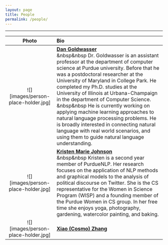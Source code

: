```yaml
---
layout: page
title: People
permalink: /people/
---
```


---

| Photo | Bio |
| :----------: | :------------ |
| ![][images/person-place-holder.jpg] | [**Dan Goldwasser**](http://dan-goldwasser.com/) <br> &nbsp&nbsp Dr. Goldwasser is an assistant professor at the department of computer science at Purdue university. Before that he was a postdoctoral researcher at the University of Maryland in College Park. He completed my Ph.D. studies at the University of Illinois at Urbana-Champaign in the department of Computer Science. <br> &nbsp&nbsp He is currently working on applying machine learning approaches to natural language processing problems. He is broadly interested in connecting natural language with real world scenarios, and using them to guide natural language understanding. |
| ![][images/person-place-holder.jpg] | [**Kristen Marie Johnson**](https://www.cs.purdue.edu/homes/john1187/) <br> &nbsp&nbsp Kristen is a second year member of PurdueNLP. Her research focuses on the application of NLP methods and graphical models to the analysis of political discourse on Twitter. She is the CS representative for the Women in Science Program (WISP) and a founding member of the Purdue Women in CS group. In her free time she enjoys yoga, photography, gardening, watercolor painting, and baking.|
| ![][images/person-place-holder.jpg] | [**Xiao (Cosmo) Zhang**](https://www.cs.purdue.edu/homes/zhang923/) <br> |
